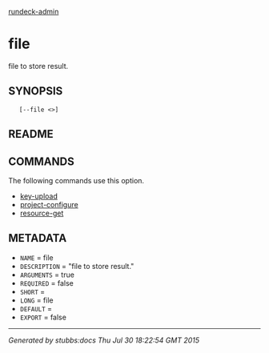 [rundeck-admin](../../index.html)

# file

file to store result.

## SYNOPSIS

       [--file <>]

## README



## COMMANDS

The following commands use this option.

* [key-upload](../../commands/key-upload/index.html)
* [project-configure](../../commands/project-configure/index.html)
* [resource-get](../../commands/resource-get/index.html)

## METADATA

* `NAME` = file
* `DESCRIPTION` = "file to store result."
* `ARGUMENTS` = true
* `REQUIRED` = false
* `SHORT` = 
* `LONG` = file
* `DEFAULT` = 
* `EXPORT` = false

----

*Generated by stubbs:docs Thu Jul 30 18:22:54 GMT 2015*

